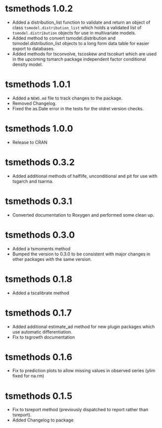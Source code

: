 # tsmethods 1.0.2

* Added a distribution_list function to validate and return
an object of class `tsmodel.distribution_list` which holds a
validated list of `tsmodel.distribution` objects for use in
multivariate models.
* Added method to convert tsmodel.distribution and tsmodel.distribution_list
objects to a long form data table for easier export to databases.
* Added methods for tsconvolve, tscoskew and tscokurt which are used
in the upcoming tsmarch package independent factor conditional density model.

# tsmethods 1.0.1

* Added a `NEWS.md` file to track changes to the package.
* Removed Changelog.
* Fixed the as.Date error in the tests for the oldrel version checks.

# tsmethods 1.0.0

* Release to CRAN

# tsmethods 0.3.2

* Added additional methods of halflife, unconditional and pit for use with
tsgarch and tsarma.

# tsmethods 0.3.1

* Converted documentation to Roxygen and performed some clean up.

# tsmethods 0.3.0

* Added a tsmoments method
* Bumped the version to 0.3.0 to be consistent with major changes in other 
packages with the same version.

# tsmethods 0.1.8

* Added a tscalibrate method

# tsmethods 0.1.7

* Added additional estimate_ad method for new plugin packages which use
automatic differentiation.
* Fix to tsgrowth documentation

# tsmethods 0.1.6

* Fix to prediction plots to allow missing values in observed series (ylim 
fixed for na.rm)

# tsmethods 0.1.5

* Fix to tsreport method (previously dispatched to report rather than tsreport).
* Added Changelog to package

